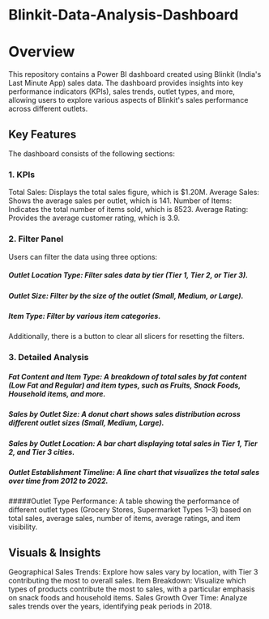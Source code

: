 # Blinkit-Data-Analysis-Dashboard
# Overview
This repository contains a Power BI dashboard created using Blinkit (India's Last Minute App) sales data. The dashboard provides insights into key performance indicators (KPIs), sales trends, outlet types, and more, allowing users to explore various aspects of Blinkit's sales performance across different outlets.

## Key Features
The dashboard consists of the following sections:

### 1. KPIs
Total Sales: Displays the total sales figure, which is $1.20M.
Average Sales: Shows the average sales per outlet, which is 141.
Number of Items: Indicates the total number of items sold, which is 8523.
Average Rating: Provides the average customer rating, which is 3.9.
### 2. Filter Panel
Users can filter the data using three options:

##### Outlet Location Type: Filter sales data by tier (Tier 1, Tier 2, or Tier 3).
##### Outlet Size: Filter by the size of the outlet (Small, Medium, or Large).
##### Item Type: Filter by various item categories.
Additionally, there is a button to clear all slicers for resetting the filters.

### 3. Detailed Analysis
##### Fat Content and Item Type: A breakdown of total sales by fat content (Low Fat and Regular) and item types, such as Fruits, Snack Foods, Household items, and more.
##### Sales by Outlet Size: A donut chart shows sales distribution across different outlet sizes (Small, Medium, Large).
##### Sales by Outlet Location: A bar chart displaying total sales in Tier 1, Tier 2, and Tier 3 cities.
##### Outlet Establishment Timeline: A line chart that visualizes the total sales over time from 2012 to 2022.
#####Outlet Type Performance: A table showing the performance of different outlet types (Grocery Stores, Supermarket Types 1–3) based on total sales, average sales, number of items, average ratings, and item visibility.
## Visuals & Insights
Geographical Sales Trends: Explore how sales vary by location, with Tier 3 contributing the most to overall sales.
Item Breakdown: Visualize which types of products contribute the most to sales, with a particular emphasis on snack foods and household items.
Sales Growth Over Time: Analyze sales trends over the years, identifying peak periods in 2018.
